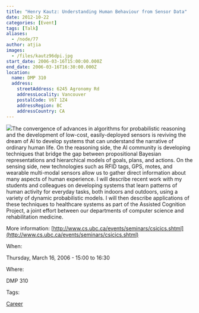 ```yaml
---
title: "Henry Kautz: Understanding Human Behaviour from Sensor Data"
date: 2012-10-22
categories: [Event]
tags: [Talk]
aliases:
  - /node/77
author: atjia
images:
  - /files/kautz96dpi.jpg
start_date: 2006-03-16T15:00:00.000Z
end_date: 2006-03-16T16:30:00.000Z
location:
  name: DMP 310
  address:
    streetAddress: 6245 Agronomy Rd
    addressLocality: Vancouver
    postalCode: V6T 1Z4
    addressRegion: BC
    addressCountry: CA
---
```


![](/files/kautz96dpi.jpg)The convergence of advances in algorithms for probabilistic reasoning and the development of low-cost, easily-deployed sensors is reviving the dream of AI to develop systems that can understand the narrative of ordinary human life. On the reasoning side, the AI community is developing techniques that bridge the gap between propositional Bayesian representations and hierarchical models of goals, plans, and actions. On the sensing side, new technologies such as RFID tags, GPS, motes, and wearable multi-modal sensors allow us to gather direct information about many aspects of human experience. I will describe recent work with my students and colleagues on developing systems that learn patterns of human activity for everyday tasks, both indoors and outdoors, using a variety of dynamic probabilistic models. I will then describe applications of these techniques to healthcare systems as part of the Assisted Cognition Project, a joint effort between our departments of computer science and rehabilitation medicine.

More information: [http://www.cs.ubc.ca/events/seminars/csicics.shtml](http://www.cs.ubc.ca/events/seminars/csicics.shtml)

When: 

Thursday, March 16, 2006 - 15:00 to 16:30

Where: 

DMP 310

Tags: 

[Career](/career)
